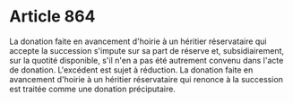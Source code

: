 # Article 864

La donation faite en avancement d'hoirie à un héritier réservataire qui accepte la succession s'impute sur sa part de réserve et, subsidiairement, sur la quotité disponible, s'il n'en a pas été autrement convenu dans l'acte de donation.   L'excédent est sujet à réduction.   La donation faite en avancement d'hoirie à un héritier réservataire qui renonce à la succession est traitée comme une donation préciputaire.